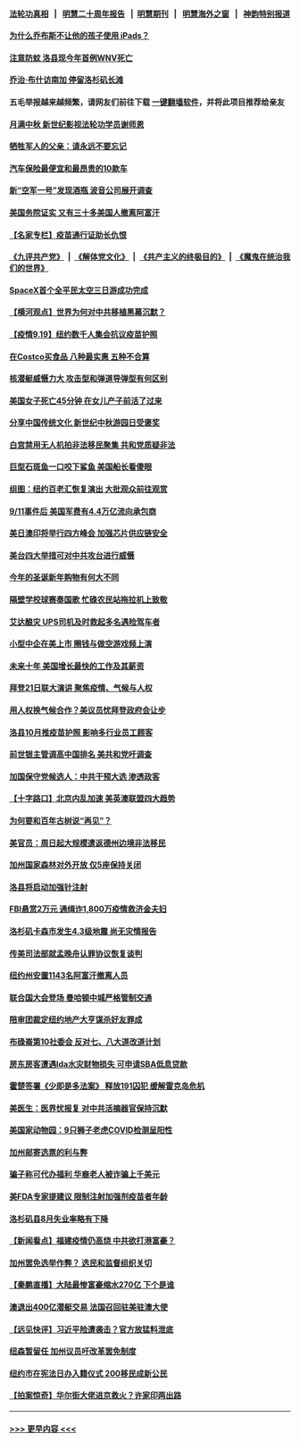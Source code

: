 #### [法轮功真相](https://github.com/gfw-breaker/truth/blob/master/README.md?t=0) &nbsp;&nbsp;|&nbsp;&nbsp; [明慧二十周年报告](https://github.com/gfw-breaker/mh-reports/blob/master/README.md?t=0) &nbsp;&nbsp;|&nbsp;&nbsp;[明慧期刊](https://github.com/gfw-breaker/mh-qikan) &nbsp;&nbsp;|&nbsp;&nbsp; [明慧海外之窗](https://github.com/gfw-breaker/mh-news/blob/master/README.md?t=0) &nbsp;&nbsp;|&nbsp;&nbsp; [神韵特别报道](https://github.com/gfw-breaker/mh-news/blob/master/shenyun.md?t=0)
#### [为什么乔布斯不让他的孩子使用 iPads？](../pages/nsc412/n13245936.md?t=09201450) 
#### [注意防蚊 洛县现今年首例WNV死亡](../pages/nsc412/n13246213.md?t=09201450) 
#### [乔治·布什访南加 停留洛杉矶长滩](../pages/nsc412/n13246172.md?t=09201450) 
#### 五毛举报越来越频繁，请网友们前往下载 [一键翻墙软件](https://github.com/gfw-breaker/ssr-accounts)，并将此项目推荐给亲友
#### [月满中秋 新世纪影视法轮功学员谢师恩](../pages/nsc412/n13245846.md?t=09201450) 
#### [牺牲军人的父亲：请永远不要忘记](../pages/nsc412/n13246065.md?t=09201450) 
#### [汽车保险最便宜和最昂贵的10款车](../pages/nsc412/n13228858.md?t=09201450) 
#### [新“空军一号”发现酒瓶 波音公司展开调查](../pages/nsc412/n13245458.md?t=09201450) 
#### [美国务院证实 又有三十多美国人撤离阿富汗](../pages/nsc412/n13245311.md?t=09201450) 
#### [【名家专栏】疫苗通行证助长仇恨](../pages/nsc412/n13243695.md?t=09201450) 
#### [《九评共产党》](https://github.com/begood0513/9ping.md/blob/master/README.md) &nbsp;|&nbsp; [《解体党文化》](../../../../jtdwh.md/blob/master/README.md)  &nbsp;|&nbsp; [《共产主义的终极目的》](../../../../gczydzjmd.md/blob/master/README.md) &nbsp;|&nbsp; [《魔鬼在统治我们的世界》](../../../../mgztzwmdsj.md/blob/master/README.md) 
#### [SpaceX首个全平民太空三日游成功完成](../pages/nsc412/n13245200.md?t=09201450) 
#### [【横河观点】世界为何对中共移植黑幕沉默？](../pages/nsc412/n13244249.md?t=09201450) 
#### [【疫情9.19】纽约数千人集会抗议疫苗护照](../pages/nsc412/n13244844.md?t=09201450) 
#### [在Costco买食品 八种最实惠 五种不合算](../pages/nsc412/n13241909.md?t=09201450) 
#### [核潜艇威慑力大 攻击型和弹道导弹型有何区别](../pages/nsc412/n13243925.md?t=09201450) 
#### [美国女子死亡45分钟 在女儿产子前活了过来](../pages/nsc412/n13244842.md?t=09201450) 
#### [分享中国传统文化 新世纪中秋游园日受褒奖](../pages/nsc412/n13244498.md?t=09201450) 
#### [白宫禁用无人机拍非法移民聚集 共和党质疑非法](../pages/nsc412/n13244436.md?t=09201450) 
#### [巨型石斑鱼一口咬下鲨鱼 美国船长看傻眼](../pages/nsc412/n13244539.md?t=09201450) 
#### [组图：纽约百老汇恢复演出 大批观众前往观赏](../pages/nsc412/n13243464.md?t=09201450) 
#### [9/11事件后 美国军费有4.4万亿流向承包商](../pages/nsc412/n13244352.md?t=09201450) 
#### [美日澳印将举行四方峰会 加强芯片供应链安全](../pages/nsc412/n13244178.md?t=09201450) 
#### [美台四大举措可对中共攻台进行威慑](../pages/nsc412/n13244181.md?t=09201450) 
#### [今年的圣诞新年购物有何大不同](../pages/nsc412/n13244095.md?t=09201450) 
#### [隔壁学校球赛奏国歌 忙碌农民站拖拉机上致敬](../pages/nsc412/n13243558.md?t=09201450) 
#### [艾达酿灾 UPS司机及时救起多名遇险驾车者](../pages/nsc412/n13243111.md?t=09201450) 
#### [小型中企在美上市 圈钱与做空游戏频上演](../pages/nsc412/n13231438.md?t=09201450) 
#### [未来十年 美国增长最快的工作及其薪资](../pages/nsc412/n13243971.md?t=09201450) 
#### [拜登21日联大演讲 聚焦疫情、气候与人权](../pages/nsc412/n13243999.md?t=09201450) 
#### [用人权换气候合作？美议员忧拜登政府会让步](../pages/nsc412/n13243972.md?t=09201450) 
#### [洛县10月推疫苗护照 影响多行业员工顾客](../pages/nsc412/n13242814.md?t=09201450) 
#### [前世银主管调高中国排名 美共和党吁调查](../pages/nsc412/n13243777.md?t=09201450) 
#### [加国保守党候选人：中共干预大选 渗透政客](../pages/nsc412/n13243510.md?t=09201450) 
#### [【十字路口】北京内乱加速 美英澳联盟四大趋势](../pages/nsc412/n13243637.md?t=09201450) 
#### [为何要和百年古树说“再见”？](../pages/nsc412/n13243336.md?t=09201450) 
#### [美官员：周日起大规模遣返德州边境非法移民](../pages/nsc412/n13243253.md?t=09201450) 
#### [加州国家森林对外开放 仅5座保持关闭](../pages/nsc412/n13243323.md?t=09201450) 
#### [洛县将启动加强针注射](../pages/nsc412/n13243284.md?t=09201450) 
#### [FBI悬赏2万元 通缉诈1,800万疫情救济金夫妇](../pages/nsc412/n13243245.md?t=09201450) 
#### [洛杉矶卡森市发生4.3级地震 尚无灾情报告](../pages/nsc412/n13243190.md?t=09201450) 
#### [传美司法部就孟晚舟认罪协议恢复谈判](../pages/nsc412/n13242972.md?t=09201450) 
#### [纽约州安置1143名阿富汗撤离人员](../pages/nsc412/n13243064.md?t=09201450) 
#### [联合国大会登场 曼哈顿中城严格管制交通](../pages/nsc412/n13243061.md?t=09201450) 
#### [陪审团裁定纽约地产大亨谋杀好友罪成](../pages/nsc412/n13243043.md?t=09201450) 
#### [布碌崙第10社委会 反对七、八大道改道计划](../pages/nsc412/n13243050.md?t=09201450) 
#### [房东房客遭遇Ida水灾财物损失 可申请SBA低息贷款](../pages/nsc412/n13243053.md?t=09201450) 
#### [霍楚签署《少即是多法案》 释放191囚犯 缓解雷克岛危机](../pages/nsc412/n13243058.md?t=09201450) 
#### [美医生：医界忧报复 对中共活摘器官保持沉默](../pages/nsc412/n13242673.md?t=09201450) 
#### [美国家动物园：9只狮子老虎COVID检测呈阳性](../pages/nsc412/n13242702.md?t=09201450) 
#### [加州邮寄选票的利与弊](../pages/nsc412/n13242861.md?t=09201450) 
#### [骗子称可代办福利 华裔老人被诈骗上千美元](../pages/nsc412/n13242849.md?t=09201450) 
#### [美FDA专家提建议 限制注射加强剂疫苗者年龄](../pages/nsc412/n13242472.md?t=09201450) 
#### [洛杉矶县8月失业率略有下降](../pages/nsc412/n13242788.md?t=09201450) 
#### [【新闻看点】福建疫情仍高烧 中共欲打港富豪？](../pages/nsc412/n13242431.md?t=09201450) 
#### [加州罢免选举作弊？ 选民和监督组织关切](../pages/nsc412/n13242575.md?t=09201450) 
#### [【秦鹏直播】大陆最惨富豪缩水270亿 下个是谁](../pages/nsc412/n13242516.md?t=09201450) 
#### [澳退出400亿潜艇交易 法国召回驻美驻澳大使](../pages/nsc412/n13242498.md?t=09201450) 
#### [【远见快评】习近平险遭袭击？官方放猛料泄底](../pages/nsc412/n13242494.md?t=09201450) 
#### [纽森暂留任 加州议员吁改革罢免制度](../pages/nsc412/n13242544.md?t=09201450) 
#### [纽约市在宪法日办入籍仪式 200移民成新公民](../pages/nsc412/n13242518.md?t=09201450) 
#### [【拍案惊奇】华尔街大佬进京救火？许家印两出路](../pages/nsc412/n13242418.md?t=09201450) 

----
#### [ >>> 更早内容 <<< ](../indexes/nsc412-earlier.md)
